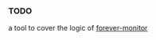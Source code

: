 ### TODO

a tool to cover the logic of [forever-monitor](https://www.npmjs.com/package/forever-monitor)

